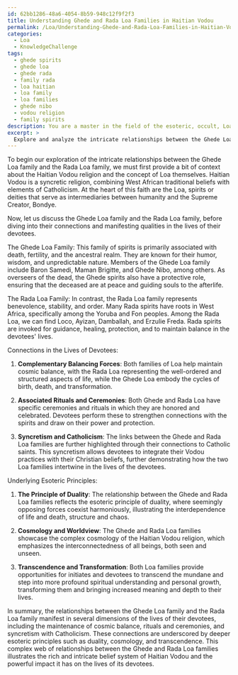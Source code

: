 ```yaml
---
id: 62bb1286-48a6-4054-8b59-948c12f9f2f3
title: Understanding Ghede and Rada Loa Families in Haitian Vodou
permalink: /Loa/Understanding-Ghede-and-Rada-Loa-Families-in-Haitian-Vodou/
categories:
  - Loa
  - KnowledgeChallenge
tags:
  - ghede spirits
  - ghede loa
  - ghede rada
  - family rada
  - loa haitian
  - loa family
  - loa families
  - ghede nibo
  - vodou religion
  - family spirits
description: You are a master in the field of the esoteric, occult, Loa and Education. You are a writer of tests, challenges, textbooks and deep knowledge on Loa for initiates and students to gain deep insights and understanding from. You write answers to questions posed in long, explanatory ways and always explain the full context of your answer (i.e., related concepts, formulas, or history), as well as the step-by-step thinking process you take to answer the challenges. Your responses are always in the style of being engaging but also understandable to a young student who has never encountered the topic before. Summarize the key themes, ideas, and conclusions at the end.
excerpt: > 
  Explore and analyze the intricate relationships between the Ghede Loa family and the Rada Loa family, highlighting the connections that manifest in the lives of their devotees and the underlying esoteric principles that govern these ties.
---
```

To begin our exploration of the intricate relationships between the Ghede Loa family and the Rada Loa family, we must first provide a bit of context about the Haitian Vodou religion and the concept of Loa themselves. Haitian Vodou is a syncretic religion, combining West African traditional beliefs with elements of Catholicism. At the heart of this faith are the Loa, spirits or deities that serve as intermediaries between humanity and the Supreme Creator, Bondye.

Now, let us discuss the Ghede Loa family and the Rada Loa family, before diving into their connections and manifesting qualities in the lives of their devotees.

The Ghede Loa Family: This family of spirits is primarily associated with death, fertility, and the ancestral realm. They are known for their humor, wisdom, and unpredictable nature. Members of the Ghede Loa family include Baron Samedi, Maman Brigitte, and Ghede Nibo, among others. As overseers of the dead, the Ghede spirits also have a protective role, ensuring that the deceased are at peace and guiding souls to the afterlife.

The Rada Loa Family: In contrast, the Rada Loa family represents benevolence, stability, and order. Many Rada spirits have roots in West Africa, specifically among the Yoruba and Fon peoples. Among the Rada Loa, we can find Loco, Ayizan, Damballah, and Erzulie Freda. Rada spirits are invoked for guidance, healing, protection, and to maintain balance in the devotees' lives.

Connections in the Lives of Devotees:

1. **Complementary Balancing Forces**: Both families of Loa help maintain cosmic balance, with the Rada Loa representing the well-ordered and structured aspects of life, while the Ghede Loa embody the cycles of birth, death, and transformation.

2. **Associated Rituals and Ceremonies**: Both Ghede and Rada Loa have specific ceremonies and rituals in which they are honored and celebrated. Devotees perform these to strengthen connections with the spirits and draw on their power and protection.

3. **Syncretism and Catholicism**: The links between the Ghede and Rada Loa families are further highlighted through their connections to Catholic saints. This syncretism allows devotees to integrate their Vodou practices with their Christian beliefs, further demonstrating how the two Loa families intertwine in the lives of the devotees.

Underlying Esoteric Principles:

1. **The Principle of Duality**: The relationship between the Ghede and Rada Loa families reflects the esoteric principle of duality, where seemingly opposing forces coexist harmoniously, illustrating the interdependence of life and death, structure and chaos.

2. **Cosmology and Worldview**: The Ghede and Rada Loa families showcase the complex cosmology of the Haitian Vodou religion, which emphasizes the interconnectedness of all beings, both seen and unseen.

3. **Transcendence and Transformation**: Both Loa families provide opportunities for initiates and devotees to transcend the mundane and step into more profound spiritual understanding and personal growth, transforming them and bringing increased meaning and depth to their lives.

In summary, the relationships between the Ghede Loa family and the Rada Loa family manifest in several dimensions of the lives of their devotees, including the maintenance of cosmic balance, rituals and ceremonies, and syncretism with Catholicism. These connections are underscored by deeper esoteric principles such as duality, cosmology, and transcendence. This complex web of relationships between the Ghede and Rada Loa families illustrates the rich and intricate belief system of Haitian Vodou and the powerful impact it has on the lives of its devotees.

